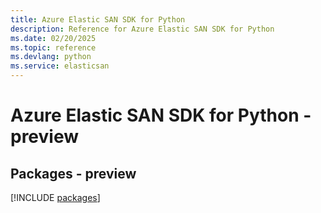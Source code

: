 ```yaml
---
title: Azure Elastic SAN SDK for Python
description: Reference for Azure Elastic SAN SDK for Python
ms.date: 02/20/2025
ms.topic: reference
ms.devlang: python
ms.service: elasticsan
---
```

# Azure Elastic SAN SDK for Python - preview
## Packages - preview
[!INCLUDE [packages](elastic-san-index.md)]